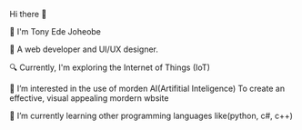 Hi there 👋

🔭 I'm Tony Ede Joheobe

🚀 A web developer and UI/UX designer.

🔍 Currently, I'm exploring the Internet of Things (IoT) 

👀 I’m interested in the use of morden AI(Artifitial Inteligence) To create an effective, visual appealing mordern wbsite 

🌱 I’m currently learning other programming languages like(python, c#, c++)

<!---
tonyedejoheobe/tonyedejoheobe is a ✨ special ✨ repository because its `README.md` (this file) appears on your GitHub profile.
You can click the Preview link to take a look at your changes.
--->
